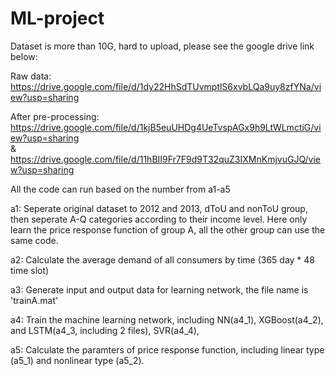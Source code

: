 # ML-project
Dataset is more than 10G, hard to upload, please see the google drive link below:

Raw data: https://drive.google.com/file/d/1dy22HhSdTUvmptlS6xvbLQa9uy8zfYNa/view?usp=sharing

After pre-processing: https://drive.google.com/file/d/1kjB5euUHDg4UeTvspAGx9h9LtWLmctiG/view?usp=sharing  
& https://drive.google.com/file/d/11hBII9Fr7F9d9T32quZ3IXMnKmjvuGJQ/view?usp=sharing



All the code can run based on the number from a1-a5

a1: Seperate original dataset to 2012 and 2013, dToU and nonToU group, then seperate A-Q categories according to their income level. 
    Here only learn the price response function of group A, all the other group can use the same code.
    
a2: Calculate the average demand of all consumers by time (365 day * 48 time slot)

a3: Generate input and output data for learning network, the file name is 'trainA.mat'

a4: Train the machine learning network, including NN(a4_1), XGBoost(a4_2), and LSTM(a4_3, including 2 files), SVR(a4_4), 

a5: Calculate the paramters of price response function, including linear type (a5_1) and nonlinear type (a5_2).
